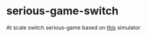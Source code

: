 # serious-game-switch
At scale switch serious-game based on [this](https://nausikaa.net/index.php/2022/04/15/habitudes-et-mobilite/ ) simulator
